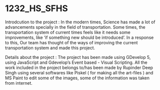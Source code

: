 # 1232_HS_SFHS

Introdcution to the project : In the modern times, Science has made a lot of advancements specially in the field of transportation. Some times, the transportation system of current times feels like it needs some improvements, like ‘if something new should be introduced’. In a response to this, Our team has thought of the ways of improving the current transportation system and made this project.

Details about the project : The project has been made using GDevelop 5, using JavaScript and Gdevelop’s Event based - Visual Scripting. All the work included in the project belongs to/has been made by Rupinder Deep Singh using several softwares like Piskel ( for making all the art-files ) and MS Paint to edit some of the images, some of the information was taken from internet.
